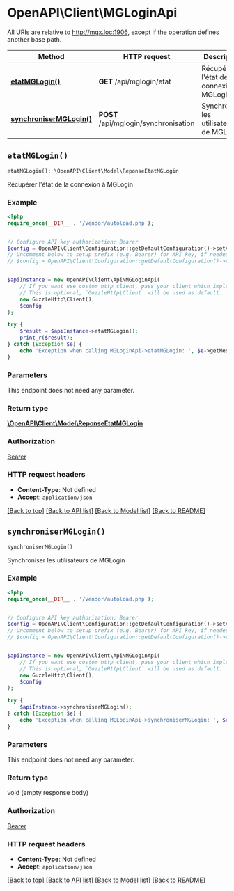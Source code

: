 # OpenAPI\Client\MGLoginApi

All URIs are relative to http://mgx.loc:1906, except if the operation defines another base path.

| Method | HTTP request | Description |
| ------------- | ------------- | ------------- |
| [**etatMGLogin()**](MGLoginApi.md#etatMGLogin) | **GET** /api/mglogin/etat | Récupérer l&#39;état de la connexion à MGLogin |
| [**synchroniserMGLogin()**](MGLoginApi.md#synchroniserMGLogin) | **POST** /api/mglogin/synchronisation | Synchroniser les utilisateurs de MGLogin |


## `etatMGLogin()`

```php
etatMGLogin(): \OpenAPI\Client\Model\ReponseEtatMGLogin
```

Récupérer l'état de la connexion à MGLogin

### Example

```php
<?php
require_once(__DIR__ . '/vendor/autoload.php');


// Configure API key authorization: Bearer
$config = OpenAPI\Client\Configuration::getDefaultConfiguration()->setApiKey('Authorization', 'YOUR_API_KEY');
// Uncomment below to setup prefix (e.g. Bearer) for API key, if needed
// $config = OpenAPI\Client\Configuration::getDefaultConfiguration()->setApiKeyPrefix('Authorization', 'Bearer');


$apiInstance = new OpenAPI\Client\Api\MGLoginApi(
    // If you want use custom http client, pass your client which implements `GuzzleHttp\ClientInterface`.
    // This is optional, `GuzzleHttp\Client` will be used as default.
    new GuzzleHttp\Client(),
    $config
);

try {
    $result = $apiInstance->etatMGLogin();
    print_r($result);
} catch (Exception $e) {
    echo 'Exception when calling MGLoginApi->etatMGLogin: ', $e->getMessage(), PHP_EOL;
}
```

### Parameters

This endpoint does not need any parameter.

### Return type

[**\OpenAPI\Client\Model\ReponseEtatMGLogin**](../Model/ReponseEtatMGLogin.md)

### Authorization

[Bearer](../../README.md#Bearer)

### HTTP request headers

- **Content-Type**: Not defined
- **Accept**: `application/json`

[[Back to top]](#) [[Back to API list]](../../README.md#endpoints)
[[Back to Model list]](../../README.md#models)
[[Back to README]](../../README.md)

## `synchroniserMGLogin()`

```php
synchroniserMGLogin()
```

Synchroniser les utilisateurs de MGLogin

### Example

```php
<?php
require_once(__DIR__ . '/vendor/autoload.php');


// Configure API key authorization: Bearer
$config = OpenAPI\Client\Configuration::getDefaultConfiguration()->setApiKey('Authorization', 'YOUR_API_KEY');
// Uncomment below to setup prefix (e.g. Bearer) for API key, if needed
// $config = OpenAPI\Client\Configuration::getDefaultConfiguration()->setApiKeyPrefix('Authorization', 'Bearer');


$apiInstance = new OpenAPI\Client\Api\MGLoginApi(
    // If you want use custom http client, pass your client which implements `GuzzleHttp\ClientInterface`.
    // This is optional, `GuzzleHttp\Client` will be used as default.
    new GuzzleHttp\Client(),
    $config
);

try {
    $apiInstance->synchroniserMGLogin();
} catch (Exception $e) {
    echo 'Exception when calling MGLoginApi->synchroniserMGLogin: ', $e->getMessage(), PHP_EOL;
}
```

### Parameters

This endpoint does not need any parameter.

### Return type

void (empty response body)

### Authorization

[Bearer](../../README.md#Bearer)

### HTTP request headers

- **Content-Type**: Not defined
- **Accept**: `application/json`

[[Back to top]](#) [[Back to API list]](../../README.md#endpoints)
[[Back to Model list]](../../README.md#models)
[[Back to README]](../../README.md)
